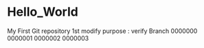 # Hello_World
My First Git repository
1st modify 
  purpose : verify Branch
  0000000
  0000001
 0000002
  0000003